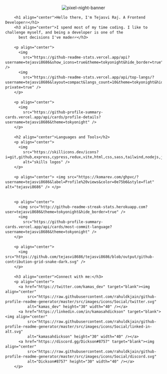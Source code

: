  <p align="center">
        <img src="https://github.com/Kamasah-Dickson/Kamasah-Dickson/assets/86136379/f0ea5680-1c02-4cd6-b3e8-ec06e282ea5f" alt="pixel-night-banner">
        </p>
      
        <h1 align="center">Hello there, I'm Tejasvi Raj. A Frontend Developer🔥</h1>
        <h3 align="center">I spend most of my time coding. I like to challenge myself, and being a developer is one of the
          best decisions I've made🔥⚡</h3>
      
        <p align="center">
          <img
            src="https://github-readme-stats.vercel.app/api?username=tejasvi8686&show_icons=true&theme=tokyonight&hide_border=true" />
          <img
            src="https://github-readme-stats.vercel.app/api/top-langs/?username=tejasvi8686&layout=compact&langs_count=10&theme=tokyonight&hide_border=true&count-private=true" />
        </p>
      
        <p align="center">
          <img
            src="https://github-profile-summary-cards.vercel.app/api/cards/profile-details?username=tejasvi8686&theme=tokyonight" />
        </p>
      
        <h2 align="center">Languages and Tools</h2>
        <p align="center">
          <img
            src="https://skillicons.dev/icons?i=git,github,express,cypress,redux,vite,html,css,sass,tailwind,nodejs,js,ts,react,solidity,nextjs,firebase,mongodb,figma,prisma&perline=10"
            alt="skills logos" />
        </p>

        <p align="center"> <img src="https://komarev.com/ghpvc/?username=tejasvi8686&label=Profile%20views&color=0e75b6&style=flat" alt="tejasvi8686" /> </p>

      
        <p align="center">
          <img src="http://github-readme-streak-stats.herokuapp.com?user=tejasvi8686&theme=tokyonight&hide_border=true" />
          <img
            src="https://github-profile-summary-cards.vercel.app/api/cards/most-commit-language?username=tejasvi8686&theme=tokyonight" />
        </p>
      
        <p align="center">
          <img src="https://github.com/tejasvi8686/tejasvi8686/blob/output/github-contribution-grid-snake-dark.svg" />
        </p>
      
        <h3 align="center">Connect with me:</h3>
        <p align="center">
          <a href="https://twitter.com/kamas_dev" target="blank"><img align="center"
              src="https://raw.githubusercontent.com/rahuldkjain/github-profile-readme-generator/master/src/images/icons/Social/twitter.svg"
              alt="kamas_dev" height="30" width="40" /></a>
          <a href="https://linkedin.com/in/kamasahdickson" target="blank"><img align="center"
              src="https://raw.githubusercontent.com/rahuldkjain/github-profile-readme-generator/master/src/images/icons/Social/linked-in-alt.svg"
              alt="kamasahdickson" height="30" width="40" /></a>
          <a href="https://discord.gg/Dickson#8757" target="blank"><img align="center"
              src="https://raw.githubusercontent.com/rahuldkjain/github-profile-readme-generator/master/src/images/icons/Social/discord.svg"
              alt="Dickson#8757" height="30" width="40" /></a>
        </p>